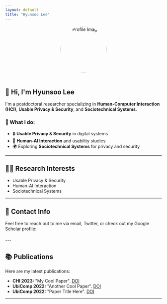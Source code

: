```yaml
---
layout: default
title: "Hyunsoo Lee"
---
```

<!-- 프로필 사진 -->
<div style="text-align: center;">
  <img src="assets/images/profile.jpg" alt="Profile Image" style="width: 150px; height: 150px; border-radius: 50%; margin-bottom: 20px;">
</div>

## 👋 Hi, I'm Hyunsoo Lee

I'm a postdoctoral researcher specializing in **Human-Computer Interaction (HCI)**, **Usable Privacy & Security**, and **Sociotechnical Systems**.

### 💼 What I do:

- 🔒 **Usable Privacy & Security** in digital systems
- 🧠 **Human-AI Interaction** and usability studies
- 🌍 Exploring **Sociotechnical Systems** for privacy and security

---
## 🧑‍💻 Research Interests

- Usable Privacy & Security
- Human-AI Interaction
- Sociotechnical Systems

---

## 📝 Contact Info

Feel free to reach out to me via email, Twitter, or check out my Google Scholar profile:

<div style="text-align: center; font-size: 2.5rem; color: #001f5b; margin: 20px 0;">
  <a href="mailto:your_email@example.com" style="margin: 0 10px; color: #001f5b;" target="_blank">
    <i class="fa-solid fa-envelope"></i>
  </a>
  <a href="https://twitter.com/yourusername" style="margin: 0 10px; color: #001f5b;" target="_blank">
    <i class="fa-brands fa-twitter"></i>
  </a>
  <a href="https://scholar.google.com/citations?user=your_google_scholar_id" style="margin: 0 10px; color: #001f5b;" target="_blank">
    <i class="fa-brands fa-google"></i>
  </a>
  <a href="https://github.com/yourusername" style="margin: 0 10px; color: #001f5b;" target="_blank">
    <i class="fa-brands fa-github"></i>
  </a>
  <a href="./assets/cv/Hyunsoo_Lee_CV.pdf" style="margin: 0 10px; color: #001f5b;" target="_blank">
    <i class="fa-solid fa-file-lines"></i>
  </a>
</div>
---

## 📚 Publications

Here are my latest publications:

- **CHI 2023:** "My Cool Paper". [DOI](https://doi.org/xxx)
- **UbiComp 2022:** "Another Cool Paper". [DOI](https://doi.org/xxx)
- **UbiComp 2022:** "Paper Title Here". [DOI](https://doi.org/xxx)

---
